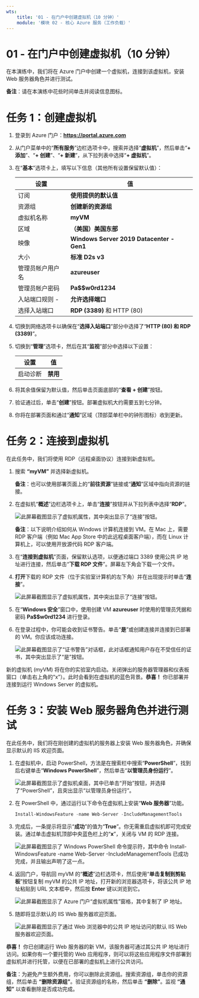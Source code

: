 ```yaml
---
wts:
    title: '01 - 在门户中创建虚拟机（10 分钟）'
    module: '模块 02 - 核心 Azure 服务（工作负载）'
---
```

# 01 - 在门户中创建虚拟机（10 分钟）

在本演练中，我们将在 Azure 门户中创建一个虚拟机，连接到该虚拟机，安装 Web 服务器角色并进行测试。 

**备注**：请在本演练中花些时间单击并阅读信息图标。 

# 任务 1：创建虚拟机 
1. 登录到 Azure 门户：**https://portal.azure.com**

3. 从门户菜单中的“**所有服务**”边栏选项卡中，搜索并选择“**虚拟机**”，然后单击“**+ 添加**”、“**+ 创建**”、“**+ 新建**”，从下拉列表中选择“**+ 虚拟机**”。

4. 在“**基本**”选项卡上，填写以下信息（其他所有设置保留默认值）：

    | 设置 | 值 |
    |  -- | -- |
    | 订阅 | **使用提供的默认值** |
    | 资源组 | **创建新的资源组** |
    | 虚拟机名称 | **myVM** |
    | 区域 | **（美国）美国东部**|
    | 映像 | **Windows Server 2019 Datacenter - Gen1**|
    | 大小 | **标准 D2s v3**|
    | 管理员帐户用户名 | **azureuser** |
    | 管理员帐户密码 | **Pa$$w0rd1234**|
    | 入站端口规则 - | **允许选择端口**|
    | 选择入站端口 | **RDP (3389)** 和 HTTP (80)| 

5. 切换到网络选项卡以确保在“**选择入站端口**”部分中选择了“**HTTP (80) 和 RDP (3389)**”。

6. 切换到“**管理**”选项卡，然后在其“**监视**”部分中选择以下设置：

    | 设置 | 值 |
    | -- | -- |
    | 启动诊断 | **禁用**|

7. 将其余值保留为默认值，然后单击页面底部的“**查看 + 创建**”按钮。

8. 验证通过后，单击“**创建**”按钮。部署虚拟机大约需要五到七分钟。

9. 你将在部署页面和通过“**通知**”区域（顶部菜单栏中的钟形图标）收到更新。

# 任务 2：连接到虚拟机

在此任务中，我们将使用 RDP（远程桌面协议）连接到新虚拟机。 

1. 搜索 **“myVM”** 并选择新虚拟机。

    **备注**：也可以使用部署页面上的“**前往资源**”链接或“**通知**”区域中指向资源的链接。

2. 在虚拟机“**概述**”边栏选项卡上，单击“**连接**”按钮并从下拉列表中选择“**RDP**”。

    ![此屏幕截图显示了虚拟机属性，其中突出显示了“连接”按钮。](../images/0101.png)

    **备注**：以下说明介绍如何从 Windows 计算机连接到 VM。在 Mac 上，需要 RDP 客户端（例如 Mac App Store 中的此远程桌面客户端），而在 Linux 计算机上，可以使用开放源代码 RDP 客户端。

2. 在“**连接到虚拟机**”页面，保留默认选项，以便通过端口 3389 使用公共 IP 地址进行连接，然后单击“**下载 RDP 文件**”。屏幕左下角会下载一个文件。

3. **打开**下载的 RDP 文件（位于实验室计算机的左下角）并在出现提示时单击“**连接**”。 

    ![此屏幕截图显示了虚拟机属性，其中突出显示了“连接”按钮。](../images/0102.png)

4. 在“**Windows 安全**”窗口中，使用创建 VM **azureuser** 时使用的管理员凭据和密码 **Pa$$w0rd1234** 进行登录。 

5. 在登录过程中，你可能会收到证书警告。单击“**是**”或创建连接并连接到已部署的 VM。你应该成功连接。

    ![此屏幕截图显示了“证书警告”对话框，此对话框通知用户存在不受信任的证书，其中突出显示了“是”按钮。](../images/0104.png)

新的虚拟机 (myVM) 将在你的实验室内启动。关闭弹出的服务器管理器和仪表板窗口（单击右上角的“x”）。此时会看到在虚拟机的蓝色背景。**恭喜！** 你已部署并连接到运行 Windows Server 的虚拟机。 

# 任务 3：安装 Web 服务器角色并进行测试

在此任务中，我们将在刚创建的虚拟机的服务器上安装 Web 服务器角色，并确保显示默认的 IIS 欢迎页面。 

1. 在虚拟机中，启动 PowerShell，方法是在搜索栏中搜索“**PowerShell**”，找到后右键单击“**Windows PowerShell**”，然后单击“**以管理员身份运行**”。

    ![此屏幕截图显示了虚拟机桌面，其中已单击“开始”按钮，并选择了“PowerShell”，且突出显示“以管理员身份运行”。](../images/0105.png)

2. 在 PowerShell 中，通过运行以下命令在虚拟机上安装“**Web 服务器**”功能。 

    ```PowerShell
    Install-WindowsFeature -name Web-Server -IncludeManagementTools
    ```
  
3. 完成后，一条提示将显示“**成功**”的值为“**True**”。你无需重启虚拟机即可完成安装。通过单击虚拟机顶部中央蓝色栏上的“**x**”，关闭与 VM 的 RDP 连接。 

    ![此屏幕截图显示了 Windows PowerShell 命令提示符，其中命令 Install-WindowsFeature -name Web-Server -IncludeManagementTools 已成功完成，并且输出声明了这一点。](../images/0106.png)

4. 返回门户，导航回 myVM 的“**概述**”边栏选项卡，然后使用“**单击复制到剪贴板**”按钮复制 myVM 的公共 IP 地址，打开新的浏览器选项卡，将该公共 IP 地址粘贴到 URL 文本框中，然后按 **Enter** 键以浏览到它。

    ![此屏幕截图显示了 Azure 门户“虚拟机属性”窗格，其中复制了 IP 地址。](../images/0107.png)

5. 随即将显示默认的 IIS Web 服务器欢迎页面。

    ![此屏幕截图显示了通过 Web 浏览器中的公共 IP 地址访问的默认 IIS Web 服务器欢迎页面。](../images/0108.png)

**恭喜！** 你已创建运行 Web 服务器的新 VM，该服务器可通过其公共 IP 地址进行访问。如果你有一个要托管的 Web 应用程序，则可以将这些应用程序文件部署到虚拟机并进行托管，以便在已部署的虚拟机上进行公共访问。


**备注**：为避免产生额外费用，你可以删除此资源组。搜索资源组，单击你的资源组，然后单击 **“删除资源组”**。验证资源组的名称，然后单击 **“删除”**。监视 **“通知”** 以查看删除是否成功完成。 
